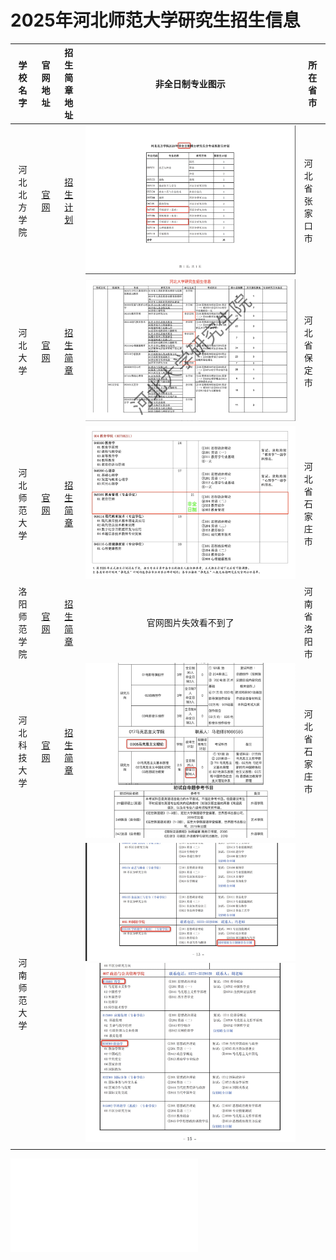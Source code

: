 # 2025年河北师范大学研究生招生信息

|   学校名字   |                      官网地址                      |                         招生简章地址                         |                       非全日制专业图示                       | 所在省市       |
| :----------: | :------------------------------------------------: | :----------------------------------------------------------: | :----------------------------------------------------------: | -------------- |
| 河北北方学院 |        [官网](https://www.hebeinu.edu.cn/)         | [招生计划](https://yjs.hebeinu.edu.cn/index.php?s=/Show/index/cid/11/id/301.html) |               ![](./images/20250626101915.jpg)               | 河北省张家口市 |
|   河北大学   |            [官网](https://hbu.edu.cn/)             |    [招生简章](https://yjsy.hbu.edu.cn/info/1102/3560.htm)    |               ![](./images/20250626094957.jpg)               | 河北省保定市   |
| 河北师范大学 |         [官网](https://www.hebtu.edu.cn/)          | [招生简章](https://yjsy.hebtu.edu.cn/a/2024/10/07/B0869136E1D647E48E2726A30A44EA46.html) |               ![](./images/20250626102601.jpg)               | 河北省石家庄市 |
| 洛阳师范学院 | [官网](https://sites.lynu.edu.cn/yjs_xk/index.htm) | [招生简章](https://sites.lynu.edu.cn/yjs_xk/info/1004/1778.htm) |                     官网图片失效看不到了                     | 河南省洛阳市   |
| 河北科技大学 | [官网](https://yjsxy.web.hebust.edu.cn/index.htm)  | [招生简章](https://yjsxy.web.hebust.edu.cn/zsgz/zsjz/7221ce048ad143f48890b200cd5e8f90.htm) |                ![](./images/河北科技大学.jpg)                | 河北省石家庄市 |
| 河南师范大学 |                                                    |                                                              | ![](./images/河南师范大学1.jpg)![](./images/河南师范大学2.jpg) |                |
|              |                                                    |                                                              |                                                              |                |



![](./images/pdf/河南师范大学.pdf)

